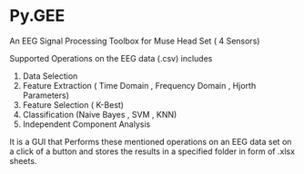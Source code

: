 # Py.GEE
An EEG Signal Processing Toolbox for Muse Head Set ( 4 Sensors) 

Supported Operations on the EEG data (.csv) includes 


1) Data Selection
2) Feature Extraction ( Time Domain , Frequency Domain , Hjorth Parameters)
3) Feature Selection ( K-Best)
4) Classification (Naive Bayes , SVM , KNN)
5) Independent Component Analysis 

It is a GUI that Performs these mentioned operations on an EEG data set on a click of a button
and stores the results in a specified folder in form of .xlsx sheets.
